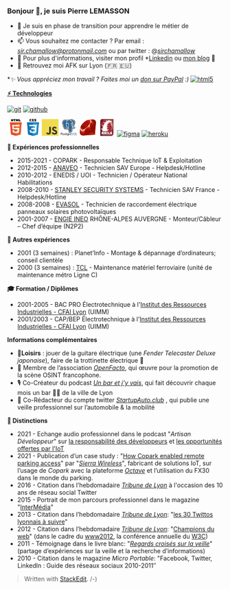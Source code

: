 ### Bonjour 👋, je suis Pierre LEMASSON

- 🔭 Je suis en phase de transition pour apprendre le métier de développeur
- 📫 Vous souhaitez me contacter ? Par email : [*sir.chamallow@protonmail.com*](mailto:sir.chamallow@protonmail.com) ou par twitter : @[*sirchamallow*](https://twitter.com/sirchamallow) 
- 📄 Pour plus d'informations, visiter mon profil *[Linkedin](https://www.linkedin.com/in/pierrelemasson/) ou [mon blog](https://sir.chamallow.com) 🔗
- 📢 Retrouvez moi AFK sur Lyon (🇫🇷 🇪🇺)

**✨ Vous appréciez mon travail ? Faites moi un *[don sur PayPal](https://www.paypal.com/donate?business=ADLAZ8EHH9JT4&no_recurring=0&currency_code=EUR) :)**
<a href="" target="_blank" rel="noreferrer"><img src="https://user-images.githubusercontent.com/16926444/158174193-f57e1ad1-e524-4577-bd5a-958e09800376.svg" alt="html5" width="100" height="30"/></a><a href="" target="_blank" rel="noreferrer">

**⚡ Technologies**

<a href="https://www.git.com" target="_blank" rel="noreferrer"><img src="https://user-images.githubusercontent.com/16926444/140777544-75a7b4a2-1627-41ed-9df1-df447eff4854.png" alt="git" width="90" height="40"/></a> <a href="https://www.github.com" target="_blank" rel="noreferrer"><img src="https://user-images.githubusercontent.com/16926444/140777574-2e28fadc-3a50-4203-b867-c9aa2a4d7e03.png" alt="github" width="130" height="40"/></a>

<a href="" target="_blank" rel="noreferrer"><img src="https://raw.githubusercontent.com/devicons/devicon/master/icons/html5/html5-original-wordmark.svg" alt="html5" width="40" height="40"/></a><a href="" target="_blank" rel="noreferrer"><img src="https://raw.githubusercontent.com/devicons/devicon/master/icons/css3/css3-original-wordmark.svg" alt="css3" width="40" height="40"/></a><a href="" target="_blank" rel="noreferrer"><img src="https://raw.githubusercontent.com/devicons/devicon/master/icons/javascript/javascript-original.svg" alt="javascript" width="40" height="40"/></a> <a href="https://www.postgresql.org" target="_blank" rel="noreferrer"> <img src="https://raw.githubusercontent.com/devicons/devicon/master/icons/postgresql/postgresql-original-wordmark.svg" alt="postgresql" width="40" height="40"/></a> <a href="https://www.ruby-lang.org/en/" target="_blank" rel="noreferrer"> <img src="https://raw.githubusercontent.com/devicons/devicon/master/icons/ruby/ruby-original.svg" alt="ruby" width="40" height="40"/></a> <a href="https://rubyonrails.org" target="_blank" rel="noreferrer"> <img src="https://raw.githubusercontent.com/devicons/devicon/master/icons/rails/rails-original-wordmark.svg" alt="rails" width="40" height="40"/></a> <a href="https://www.figma.com" target="_blank" rel="noreferrer"><img src="https://www.vectorlogo.zone/logos/figma/figma-icon.svg" alt="figma" width="40" height="40"/></a> <a href="https://heroku.com" target="_blank" rel="noreferrer"> <img src="https://www.vectorlogo.zone/logos/heroku/heroku-icon.svg" alt="heroku" width="40" height="40"/></a>

**💼 Expériences professionnelles**

 - 2015-2021 - COPARK - Responsable Technique IoT & Exploitation
 - 2012-2015 - [ANAVEO](https://www.anaveo.fr/) - Technicien SAV Europe - Helpdesk/Hotline
 - 2010-2012 - ENEDIS / UOI - Technicien / Opérateur National Habilitations
 - 2008-2010 - [STANLEY SECURITY SYSTEMS](https://www.stanleysecurity.fr/) - Technicien SAV France - Helpdesk/Hotline
 - 2008-2008 - [EVASOL](https://www.evasol.fr/) - Technicien de raccordement électrique  panneaux solaires photovoltaïques
 - 2001-2007 - [ENGIE INEO](https://www.engie-solutions.com/fr) RHÔNE-ALPES AUVERGNE - Monteur/Câbleur – Chef d’équipe (N2P2)
  
**🤔 Autres expériences**

 - 2001 (3 semaines) : Planet’Info - Montage & dépannage d’ordinateurs; conseil clientèle
 - 2000 (3 semaines) : [TCL](https://www.tcl.fr/) - Maintenance matériel ferroviaire (unité de maintenance métro Ligne C)

**🎓 Formation / Diplômes**
- 2001-2005 - BAC PRO Électrotechnique à l'[Institut des Ressources Industrielles - CFAI Lyon](https://www.iri-lyon.com/institut-des-ressources-industrielles) (UIMM)
- 2001/2003 - CAP/BEP Électrotechnique à l'[Institut des Ressources Industrielles - CFAI Lyon](https://www.iri-lyon.com/institut-des-ressources-industrielles) (UIMM)

**Informations complémentaires**

- 🎸**Loisirs** : jouer de la guitare électrique (une *Fender Telecaster Deluxe japonaise*), faire de la trottinette électrique 🛴
- 🧐 Membre de l’association *[OpenFacto](https://openfacto.fr/)*, qui œuvre pour la promotion de la scène OSINT francophone.
- 🎙️ Co-Créateur du podcast *[Un bar et j’y vais](https://unbaretjyvais.eu/)*, qui fait découvrir chaque mois un bar 🍻🍷 de la ville de Lyon
- 🚗 Co-Rédacteur du compte twitter *[StartupAuto.club](https://twitter.com/startupautoclub)* , qui publie une veille professionnel sur l’automobile & la mobilité

**📄 Distinctions**

- 2021 - Echange audio professionnel dans le podcast "*Artisan Développeur*" sur [la responsabilité des développeurs](https://podcast.ausha.co/artisan-developpeur/la-responsabilite-des-developpeurs-avec-pierre-lemasson) et [les opportunités offertes par l'IoT](https://podcast.ausha.co/artisan-developpeur/les-opportunites-offertes-par-l-iot-avec-pierre-lemasson)
- 2021 - Publication d’un case study : "[How Copark enabled remote parking access](https://www.sierrawireless.com/resources/case-study/octave-enables-remote-parking-access/)" par "*[Sierra Wireless](https://www.sierrawireless.com)*", fabricant de solutions IoT, sur l’usage de *Copark* avec la plateforme *[Octave](https://www.sierrawireless.com/octave/)* et l’utilisation du FX30 dans le monde du parking.
- 2016 - Citation dans l’hebdomadaire *[Tribune de Lyon](https://tribunedelyon.fr/)* à l'occasion des 10 ans de réseau social Twitter
- 2015 - Portrait de mon parcours professionnel dans le magazine "[InterMédia](https://web.archive.org/web/20191130000342/http://www.intermedia.fr/)"
- 2013 - Citation dans l’hebdomadaire *[Tribune de Lyon](https://tribunedelyon.fr/)*: "[les 30 Twittos lyonnais à suivre](https://tribunedelyon.fr/2013/01/14/societe-les-30-twittos-lyonnais-a-suivre/)"
- 2012 - Citation dans l’hebdomadaire *[Tribune de Lyon](https://tribunedelyon.fr/)*: "[Champions du web](https://tribunedelyon.fr/2012/04/09/les-lyonnais-qui-revolutionnent-linternet/)" (dans le cadre du [www2012](https://www2012.universite-lyon.fr/), la conférence annuelle du [W3C](https://www.w3.org/))
- 2011 - Témoignage dans le livre blanc: "*[Regards croisés sur la veille](https://www.enssib.fr/bibliotheque-numerique/notices/49487-regards-croises-sur-la-veille)*" (partage d’expériences sur la veille et la recherche d’informations)
- 2010 - Citation dans le magazine *Micro Portable*: "Facebook, Twitter, LinkedIn : Guide des réseaux sociaux 2010-2011″ 

> Written with [StackEdit](https://stackedit.io). /-)

<!-- **sirchamallow/sirchamallow** is a ✨ _special_ ✨ repository because its `README.md` (this file) appears on your GitHub profile.
